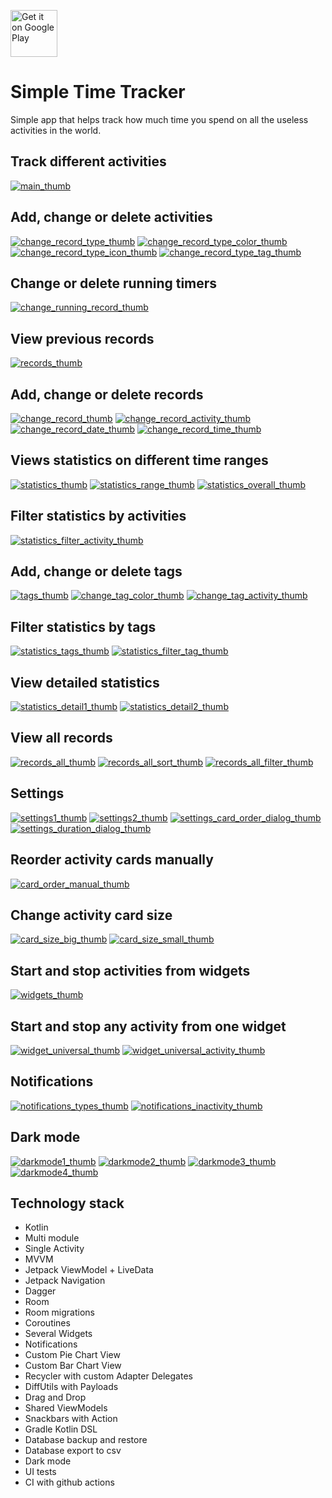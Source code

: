 <a href='https://play.google.com/store/apps/details?id=com.razeeman.util.simpletimetracker&pcampaignid=pcampaignidMKT-Other-global-all-co-prtnr-py-PartBadge-Mar2515-1'><img alt='Get it on Google Play' src='https://play.google.com/intl/en_us/badges/static/images/badges/en_badge_web_generic.png' height='75px'/></a>

# Simple Time Tracker

Simple app that helps track how much time you spend on all the useless activities in the world.

## Track different activities

[![main_thumb]][main]
<br>

## Add, change or delete activities

[![change_record_type_thumb]][change_record_type]
[![change_record_type_color_thumb]][change_record_type_color]
[![change_record_type_icon_thumb]][change_record_type_icon]
[![change_record_type_tag_thumb]][change_record_type_tag]
<br>

## Change or delete running timers

[![change_running_record_thumb]][change_running_record]

## View previous records

[![records_thumb]][records]
<br>

## Add, change or delete records

[![change_record_thumb]][change_record]
[![change_record_activity_thumb]][change_record_activity]
[![change_record_date_thumb]][change_record_date]
[![change_record_time_thumb]][change_record_time]
<br>

## Views statistics on different time ranges

[![statistics_thumb]][statistics]
[![statistics_range_thumb]][statistics_range]
[![statistics_overall_thumb]][statistics_overall]
<br>

## Filter statistics by activities

[![statistics_filter_activity_thumb]][statistics_filter_activity]
<br>

## Add, change or delete tags

[![tags_thumb]][tags]
[![change_tag_color_thumb]][change_tag_color]
[![change_tag_activity_thumb]][change_tag_activity]
<br>

## Filter statistics by tags

[![statistics_tags_thumb]][statistics_tags]
[![statistics_filter_tag_thumb]][statistics_filter_tag]
<br>

## View detailed statistics

[![statistics_detail1_thumb]][statistics_detail1]
[![statistics_detail2_thumb]][statistics_detail2]
<br>

## View all records

[![records_all_thumb]][records_all]
[![records_all_sort_thumb]][records_all_sort]
[![records_all_filter_thumb]][records_all_filter]
<br>

## Settings

[![settings1_thumb]][settings1]
[![settings2_thumb]][settings2]
[![settings_card_order_dialog_thumb]][settings_card_order_dialog]
[![settings_duration_dialog_thumb]][settings_duration_dialog]
<br>

## Reorder activity cards manually

[![card_order_manual_thumb]][card_order_manual]
<br>

## Change activity card size

[![card_size_big_thumb]][card_size_big]
[![card_size_small_thumb]][card_size_small]
<br>

## Start and stop activities from widgets

[![widgets_thumb]][widgets]
<br>

## Start and stop any activity from one widget

[![widget_universal_thumb]][widget_universal]
[![widget_universal_activity_thumb]][widget_universal_activity]
<br>

## Notifications

[![notifications_types_thumb]][notifications_types]
[![notifications_inactivity_thumb]][notifications_inactivity]
<br>

## Dark mode

[![darkmode1_thumb]][darkmode1]
[![darkmode2_thumb]][darkmode2]
[![darkmode3_thumb]][darkmode3]
[![darkmode4_thumb]][darkmode4]
<br>

## Technology stack
- Kotlin
- Multi module
- Single Activity
- MVVM
- Jetpack ViewModel + LiveData
- Jetpack Navigation
- Dagger
- Room
- Room migrations
- Coroutines
- Several Widgets
- Notifications
- Custom Pie Chart View
- Custom Bar Chart View
- Recycler with custom Adapter Delegates
- DiffUtils with Payloads
- Drag and Drop
- Shared ViewModels
- Snackbars with Action
- Gradle Kotlin DSL
- Database backup and restore
- Database export to csv
- Dark mode
- UI tests
- CI with github actions

[change_record_thumb]: dev_files/screens/change_record_thumb.png
[change_record]: dev_files/screens/change_record.png
[change_record_activity_thumb]: dev_files/screens/change_record_activity_thumb.png
[change_record_activity]: dev_files/screens/change_record_activity.png
[change_record_date_thumb]: dev_files/screens/change_record_date_thumb.png
[change_record_date]: dev_files/screens/change_record_date.png
[change_record_time_thumb]: dev_files/screens/change_record_time_thumb.png
[change_record_time]: dev_files/screens/change_record_time.png

[change_record_type_thumb]: dev_files/screens/change_record_type_thumb.png
[change_record_type]: dev_files/screens/change_record_type.png
[change_record_type_color_thumb]: dev_files/screens/change_record_type_color_thumb.png
[change_record_type_color]: dev_files/screens/change_record_type_color.png
[change_record_type_icon_thumb]: dev_files/screens/change_record_type_icon_thumb.png
[change_record_type_icon]: dev_files/screens/change_record_type_icon.png
[change_record_type_tag_thumb]: dev_files/screens/change_record_type_tag_thumb.png
[change_record_type_tag]: dev_files/screens/change_record_type_tag.png

[change_running_record_thumb]: dev_files/screens/change_running_record_thumb.png
[change_running_record]: dev_files/screens/change_running_record.png


[tags_thumb]: dev_files/screens/tags_thumb.png
[tags]: dev_files/screens/tags_thumb.png
[change_tag_color_thumb]: dev_files/screens/change_tag_color_thumb.png
[change_tag_color]: dev_files/screens/change_tag_color.png
[change_tag_activity_thumb]: dev_files/screens/change_tag_activity_thumb.png
[change_tag_activity]: dev_files/screens/change_tag_activity.png

[main_thumb]: dev_files/screens/main_thumb.png
[main]: dev_files/screens/main.png

[records_thumb]: dev_files/screens/records_thumb.png
[records]: dev_files/screens/records.png

[settings1_thumb]: dev_files/screens/settings1_thumb.png
[settings1]: dev_files/screens/settings1.png
[settings2_thumb]: dev_files/screens/settings2_thumb.png
[settings2]: dev_files/screens/settings2.png
[settings_card_order_dialog_thumb]: dev_files/screens/settings_card_order_dialog_thumb.png
[settings_card_order_dialog]: dev_files/screens/settings_card_order_dialog.png
[settings_duration_dialog_thumb]: dev_files/screens/settings_duration_dialog_thumb.png
[settings_duration_dialog]: dev_files/screens/settings_duration_dialog.png

[statistics_thumb]: dev_files/screens/statistics_thumb.png
[statistics]: dev_files/screens/statistics.png
[statistics_tags_thumb]: dev_files/screens/statistics_tags_thumb.png
[statistics_tags]: dev_files/screens/statistics_tags.png

[statistics_filter_activity_thumb]: dev_files/screens/statistics_filter_activity_thumb.png
[statistics_filter_activity]: dev_files/screens/statistics_activity_filter.png
[statistics_filter_tag_thumb]: dev_files/screens/statistics_filter_tag_thumb.png
[statistics_filter_tag]: dev_files/screens/statistics_tag_filter.png

[statistics_overall_thumb]: dev_files/screens/statistics_overall_thumb.png
[statistics_overall]: dev_files/screens/statistics_overall.png

[statistics_range_thumb]: dev_files/screens/statistics_range_thumb.png
[statistics_range]: dev_files/screens/statistics_range.png

[statistics_detail1_thumb]: dev_files/screens/statistics_detail1_thumb.png
[statistics_detail1]: dev_files/screens/statistics_detail1.png
[statistics_detail2_thumb]: dev_files/screens/statistics_detail2_thumb.png
[statistics_detail2]: dev_files/screens/statistics_detail2.png

[records_all_thumb]: dev_files/screens/records_all_thumb.png
[records_all]: dev_files/screens/records_all.png
[records_all_sort_thumb]: dev_files/screens/records_all_sort_thumb.png
[records_all_sort]: dev_files/screens/records_all_sort.png
[records_all_filter_thumb]: dev_files/screens/records_all_filter_thumb.png
[records_all_filter]: dev_files/screens/records_all_filter.png

[widgets_thumb]: dev_files/screens/widgets_thumb.png
[widgets]: dev_files/screens/widgets.png

[widget_universal_thumb]: dev_files/screens/widget_universal_thumb.png
[widget_universal]: dev_files/screens/widget_universal.png

[widget_universal_activity_thumb]: dev_files/screens/widget_universal_activity_thumb.png
[widget_universal_activity]: dev_files/screens/widget_universal_activity.png

[card_order_manual_thumb]: dev_files/screens/card_order_manual_thumb.png
[card_order_manual]: dev_files/screens/card_order_manual.png

[card_size_big_thumb]: dev_files/screens/card_size_big_thumb.png
[card_size_big]: dev_files/screens/card_size_big.png
[card_size_small_thumb]: dev_files/screens/card_size_small_thumb.png
[card_size_small]: dev_files/screens/card_size_small.png

[notifications_types_thumb]: dev_files/screens/notifications_types_thumb.png
[notifications_types]: dev_files/screens/notifications_types.png
[notifications_inactivity_thumb]: dev_files/screens/notifications_inactivity_thumb.png
[notifications_inactivity]: dev_files/screens/notifications_inactivity.png

[darkmode1_thumb]: dev_files/screens/darkmode1_thumb.png
[darkmode1]: dev_files/screens/darkmode1.png
[darkmode2_thumb]: dev_files/screens/darkmode2_thumb.png
[darkmode2]: dev_files/screens/darkmode2.png
[darkmode3_thumb]: dev_files/screens/darkmode3_thumb.png
[darkmode3]: dev_files/screens/darkmode3.png
[darkmode4_thumb]: dev_files/screens/darkmode4_thumb.png
[darkmode4]: dev_files/screens/darkmode4.png
